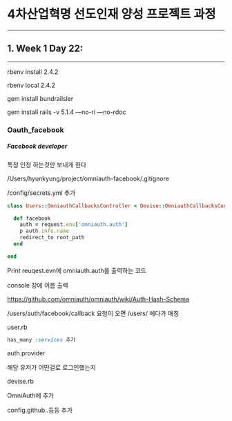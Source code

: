 # 4차산업혁명 선도인재 양성 프로젝트 과정

---
## 1. Week 1 Day 22:   

***



rbenv install 2.4.2

rbenv local 2.4.2

gem install bundrailsler

gem install rails -v 5.1.4 —no-ri —no-rdoc





### Oauth_facebook

##### Facebook developer

특정 인정 하는것만 보내게 한다



/Users/hyunkyung/project/omniauth-facebook/.gitignore

/config/secrets.yml 추가



```ruby
class Users::OmniauthCallbacksController < Devise::OmniauthCallbacksController

  def facebook
    auth = request.env['omniauth.auth']
    p auth.info.name
    redirect_to root_path
  end

end
```

Print reuqest.evn에 omniauth.auth를 출력하는 코드

console 창에 이름 출력

https://github.com/omniauth/omniauth/wiki/Auth-Hash-Schema

/users/auth/facebook/callback 요청이 오면 /users/ 에다가 매칭



user.rb

```ruby
has_many :services 추가
```



auth.provider

해당 유저가 어떤걸로 로그인했는지



devise.rb

OmniAuth에 추가

config.github..등등 추가
